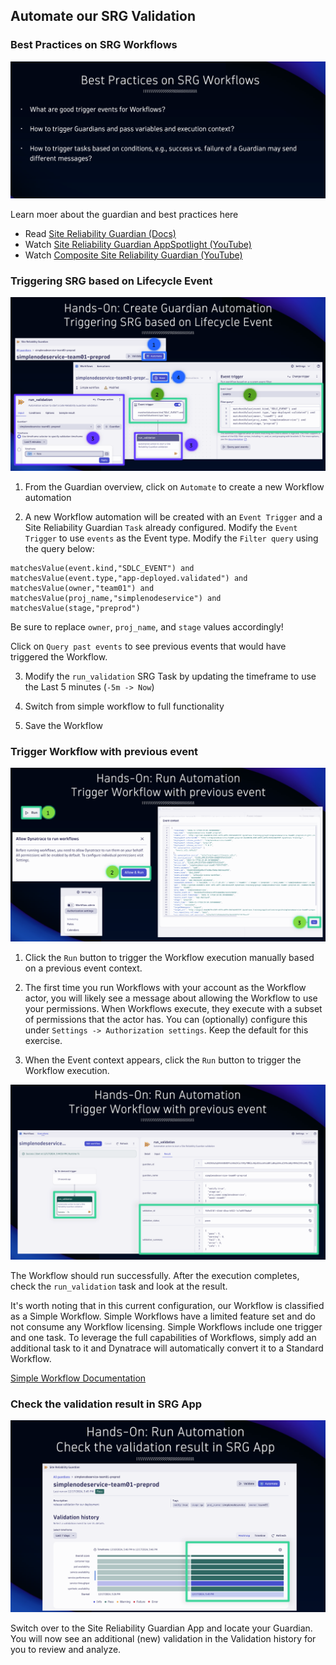 ## Automate our SRG Validation

### Best Practices on SRG Workflows

![Best Practices](../../../assets/images/04_04_srg_best_practices.png)

Learn moer about the guardian and best practices here
- Read [Site Reliability Guardian (Docs)](https://docs.dynatrace.com/docs/deliver/site-reliability-guardian)
- Watch [Site Reliability Guardian AppSpotlight (YouTube)](https://www.youtube.com/watch?v=4KYZv8YnqQo)
- Watch [Composite Site Reliability Guardian (YouTube)](https://www.youtube.com/watch?app=desktop&v=N1On6Ausukc&t=0s)


### Triggering SRG based on Lifecycle Event

![Trigger SRG on Lifecycle Event](../../../assets/images/04_04_srg_lifecycle_trigger.png)

1. From the Guardian overview, click on `Automate` to create a new Workflow automation

2. A new Workflow automation will be created with an `Event Trigger` and a Site Reliability Guardian `Task` already configured.  Modify the `Event Trigger` to use `events` as the Event type.  Modify the `Filter query` using the query below:

<!-- DQL -->

```dql
matchesValue(event.kind,"SDLC_EVENT") and 
matchesValue(event.type,"app-deployed.validated") and
matchesValue(owner,"team01") and
matchesValue(proj_name,"simplenodeservice") and
matchesValue(stage,"preprod")
```

<!-- DQL -->

Be sure to replace `owner`, `proj_name`, and `stage` values accordingly!

Click on `Query past events` to see previous events that would have triggered the Workflow.

3. Modify the `run_validation` SRG Task by updating the timeframe to use the Last 5 minutes (`-5m -> Now`)

4. Switch from simple workflow to full functionality

5. Save the Workflow

### Trigger Workflow with previous event

![SRG Workflow Trigger](../../../assets/images/04_04_srg_trigger_workflow.png)

1. Click the `Run` button to trigger the Workflow execution manually based on a previous event context.

2. The first time you run Workflows with your account as the Workflow actor, you will likely see a message about allowing the Workflow to use your permissions.  When Workflows execute, they execute with a subset of permissions that the actor has.  You can (optionally) configure this under `Settings -> Authorization settings`.  Keep the default for this exercise.

3. When the Event context appears, click the `Run` button to trigger the Workflow execution.

![SRG Workflow Trigger Run](../../../assets/images/04_04_srg_trigger_workflow_2.png)

The Workflow should run successfully.  After the execution completes, check the `run_validation` task and look at the result.

It's worth noting that in this current configuration, our Workflow is classified as a Simple Workflow.  Simple Workflows have a limited feature set and do not consume any Workflow licensing.  Simple Workflows include one trigger and one task.  To leverage the full capabilities of Workflows, simply add an additional task to it and Dynatrace will automatically convert it to a Standard Workflow.

[Simple Workflow Documentation](https://docs.dynatrace.com/docs/analyze-explore-automate/workflows/simple-workflow)

### Check the validation result in SRG App

![SRG Validation Result](../../../assets/images/04_04_srg_validation_results.png)

Switch over to the Site Reliability Guardian App and locate your Guardian.  You will now see an additional (new) validation in the Validation history for you to review and analyze.

